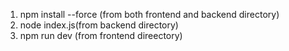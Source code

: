 1. npm install --force (from both frontend and backend directory)
2. node index.js(from backend directory)
3. npm run dev (from frontend direectory)
